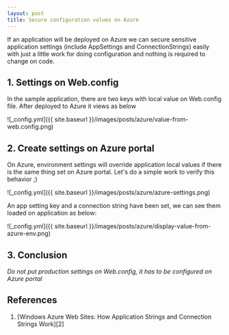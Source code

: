 ```yaml
---
layout: post
title: Secure configuration values on Azure
---
```


If an application will be deployed on Azure we can secure sensitive application settings
(include AppSettings and ConnectionStrings) easily with just a little work for doing configuration and
nothing is required to change on code.

## 1. Settings on Web.config

In the sample application, there are two keys with local value on Web.config file. After deployed to Azure
it views as below

![_config.yml]({{ site.baseurl }}/images/posts/azure/value-from-web.config.png)

## 2. Create settings on Azure portal

On Azure, environment settings will override application local values if there is the same thing set on Azure portal.
Let's do a simple work to verify this behavior ;)

![_config.yml]({{ site.baseurl }}/images/posts/azure/azure-settings.png)

An app setting key and a connection string have been set, we can see them loaded on application as below:

![_config.yml]({{ site.baseurl }}/images/posts/azure/display-value-from-azure-env.png)


## 3. Conclusion

*Do not put production settings on Web.config, it has to be configured on Azure portal*

## References

1. [Windows Azure Web Sites: How Application Strings and Connection Strings Work][2]

[1]: http://azure.microsoft.com/en-us/blog/windows-azure-web-sites-how-application-strings-and-connection-strings-work/